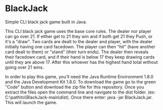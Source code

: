 # BlackJack
 Simple CLI black jack game built in Java.
 
 This CLI black jack game uses the base core rules. The dealer nor player can go over 21.
 If either get to 21 they win and if both get 21 they Push, or it's a "draw". 
 Two cards are dealt to the dealer and player, with the dealer initially having one card facedown.
 The player can then "hit" (have another card dealt to them) or "stand" (their turn ends).
 The dealer then reveals their facedown card, and if their hand is below 17 they keep drawing cards until they are above 17.
 After this whoever has the highest hand total without going over 21 wins.
 
 In order to play this game, you'll need the Java Runtime Environment 1.8.0 and the Java Development Kit 1.8.0.
 To download the game go to the green "Code" button and download the zip file for this repository. 
 Once you extract the files open the command line and navigate to the dist folder. (ex: C:\path\to\BlackJack-main\dist).
 Once there enter: java -jar BlackJack.jar. This will launch the game.
